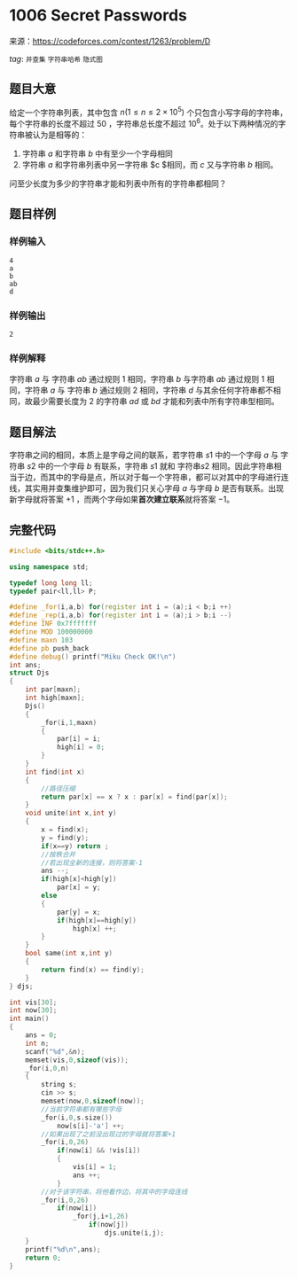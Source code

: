 # 1006 Secret Passwords

来源：https://codeforces.com/contest/1263/problem/D

$tag:$ `并查集` `字符串哈希`  `隐式图`

## 题目大意

给定一个字符串列表，其中包含 $n (1≤n≤2×10^5)$ 个只包含小写字母的字符串，每个字符串的长度不超过 $50$ ，字符串总长度不超过 $10^6$。处于以下两种情况的字符串被认为是相等的：

1. 字符串 $a$ 和字符串  $b$ 中有至少一个字母相同
2. 字符串 $a$ 和字符串列表中另一字符串 $c $相同，而 $c$ 又与字符串 $b$ 相同。

问至少长度为多少的字符串才能和列表中所有的字符串都相同？



## 题目样例

### 样例输入

```
4
a
b
ab
d
```

### 样例输出

```
2
```

### 样例解释

字符串 $a$ 与 字符串 $ab$ 通过规则 $1$ 相同，字符串 $b$ 与字符串 $ab$ 通过规则 $1$ 相同，字符串 $a$ 与 字符串  $b$ 通过规则 $2$ 相同，字符串 $d$ 与其余任何字符串都不相同，故最少需要长度为 $2$ 的字符串 $ad$ 或 $bd$ 才能和列表中所有字符串型相同。



## 题目解法

字符串之间的相同，本质上是字母之间的联系，若字符串 $s1$ 中的一个字母 $a$ 与 字符串 $s2$ 中的一个字母 $b$ 有联系，字符串 $s1$ 就和 字符串$s2$ 相同。因此字符串相当于边，而其中的字母是点，所以对于每一个字符串，都可以对其中的字母进行连线，其实用并查集维护即可，因为我们只关心字母 $a$ 与字母 $b$ 是否有联系。出现新字母就将答案 $+1$ ，而两个字母如果**首次建立联系**就将答案 $-1$。



## 完整代码

```c++
#include <bits/stdc++.h>

using namespace std;

typedef long long ll;
typedef pair<ll,ll> P;

#define _for(i,a,b) for(register int i = (a);i < b;i ++)
#define _rep(i,a,b) for(register int i = (a);i > b;i --)
#define INF 0x7fffffff
#define MOD 100000000
#define maxn 103
#define pb push_back
#define debug() printf("Miku Check OK!\n")
int ans;
struct Djs
{
	int par[maxn];
	int high[maxn];
	Djs()
	{
		_for(i,1,maxn)
		{
			par[i] = i;
			high[i] = 0;
		}
	}
	int find(int x)
	{
		//路径压缩
		return par[x] == x ? x : par[x] = find(par[x]);
	}
	void unite(int x,int y)
	{
		x = find(x);
		y = find(y);
		if(x==y) return ;
		//按秩合并
		//若出现全新的连接，则将答案-1 
		ans --;
		if(high[x]<high[y])
			par[x] = y;
		else
		{
			par[y] = x;
			if(high[x]==high[y])
				high[x] ++;
		}
	}
	bool same(int x,int y)
	{
		return find(x) == find(y);
	}
} djs;

int vis[30];
int now[30];
int main()
{
	ans = 0;
	int n;
	scanf("%d",&n);
	memset(vis,0,sizeof(vis));
	_for(i,0,n)
	{
		string s;
		cin >> s;
		memset(now,0,sizeof(now));
		//当前字符串都有哪些字母 
		_for(i,0,s.size())
			now[s[i]-'a'] ++;
		//如果出现了之前没出现过的字母就将答案+1 
		_for(i,0,26)
			if(now[i] && !vis[i])
			{
				vis[i] = 1;
				ans ++;
			}
		//对于该字符串，将他看作边，将其中的字母连线 
		_for(i,0,26)
			if(now[i])
				_for(j,i+1,26)
					if(now[j])
						djs.unite(i,j);
	}
	printf("%d\n",ans);
	return 0;
}
```

